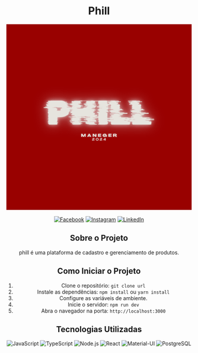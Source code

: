<div align="center">

# Phill

![Logo](https://github.com/flpmartins/phill-frontend/blob/main/src/assets/logoPage.png?raw=true)

[![Facebook](https://img.shields.io/badge/Facebook-1877F2?style=for-the-badge&logo=facebook&logoColor=white)](https://www.facebook.com/seu-usuario)
[![Instagram](https://img.shields.io/badge/Instagram-E4405F?style=for-the-badge&logo=instagram&logoColor=white)](https://www.instagram.com/seu-usuario/)
[![LinkedIn](https://img.shields.io/badge/LinkedIn-0077B5?style=for-the-badge&logo=linkedin&logoColor=white)](https://www.linkedin.com/in/seu-usuario/)

## Sobre o Projeto
phill é uma plataforma de cadastro e gerenciamento de produtos.

## Como Iniciar o Projeto

1. Clone o repositório: `git clone url`
2. Instale as dependências: `npm install` ou `yarn install`
3. Configure as variáveis de ambiente.
4. Inicie o servidor: `npm run dev`
5. Abra o navegador na porta:  `http://localhost:3000`

## Tecnologias Utilizadas
<img alt="JavaScript" src="https://img.shields.io/badge/JavaScript-F7DF1E?style=for-the-badge&logo=javascript&logoColor=black">
<img alt="TypeScript" src="https://img.shields.io/badge/TypeScript-007ACC?style=for-the-badge&logo=typescript&logoColor=white">
<img alt="Node.js" src="https://img.shields.io/badge/Node.js-43853D?style=for-the-badge&logo=node.js&logoColor=white">
<img alt="React" src="https://img.shields.io/badge/React-20232A?style=for-the-badge&logo=react&logoColor=61DAFB">
<img alt="Material-UI" src="https://img.shields.io/badge/Material--UI-0081CB?style=for-the-badge&logo=material-ui&logoColor=white">
<img alt="PostgreSQL" src="https://img.shields.io/badge/PostgreSQL-316192?style=for-the-badge&logo=postgresql&logoColor=white">
</div>
